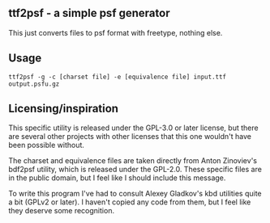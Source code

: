 ## ttf2psf - a simple psf generator

This just converts files to psf format with freetype, nothing else.

## Usage

    ttf2psf -g -c [charset file] -e [equivalence file] input.ttf output.psfu.gz

## Licensing/inspiration

This specific utility is released under the GPL-3.0 or later license, but there
are several other projects with other licenses that this one wouldn't have been
possible without.

The charset and equivalence files are taken directly from Anton Zinoviev's
bdf2psf utility, which is released under the GPL-2.0. These specific files are
in the public domain, but I feel like I should include this message.

To write this program I've had to consult Alexey Gladkov's kbd utilities quite a
bit (GPLv2 or later). I haven't copied any code from them, but I feel like they
deserve some recognition.
